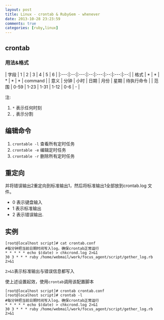 ```yaml
---
layout: post
title: Linux - crontab & RubyGem - whenever
date: 2013-10-28 23:23:59
comments: true
categories: [ruby,linux]
---
```

## crontab

### 用法&格式

| 字段 | 1 | 2 | 3 | 4 | 5 | 6 |
|:---:|:--:|:---:|:--:|:---:|:--:|:---:|:--:|
| 格式 | * | *  | * | * | * | command |
| 意义 | 分钟 | 小时 | 日期 | 月份 | 星期 | 待执行命令 |
| 范围 | 0-59 | 1-23 | 1-31 | 1-12 | 0-6 | - |

注:

1. `*` 表示任何时刻
2. `,` 表示分割

## 编辑命令

1. `crontable -l`  查看所有定时任务
2. `crontable -e`  编辑定时任务
3. `crontable -r`  删除所有定时任务

## 重定向

并将错误输出2重定向到标准输出1，然后将标准输出1全部放到crontab.log  文件。

-  0 表示键盘输入
-  1 表示标准输出
-  2 表示错误输出.

## 实例

    [root@localhost script]# cat crontab.conf 
    #每分钟把当前日期时间写入log，确保crontab正常运行
    * * * * * echo $(date) > chkcrond.log 2>&1
    30 3 * * * ruby /home/webmail/work/focus_agent/script/gether_log.rb 2>&1

`2>&1`表示标准输出与错误信息都写入

使上述设置起效，使用`crontab`调用该配置脚本

    [root@localhost script]# crontab crontab.conf 
    [root@localhost script]# crontab -l 
    #每分钟把当前日期时间写入log，确保crontab正常运行
    * * * * * echo $(date) > chkcrond.log 2>&1
    30 3 * * * ruby /home/webmail/work/focus_agent/script/gether_log.rb 2>&1

